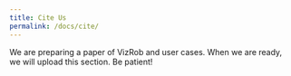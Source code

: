 ```yaml
---
title: Cite Us
permalink: /docs/cite/
---
```


We are preparing a paper of VizRob and user cases. When we are ready, we will upload this section. Be patient!